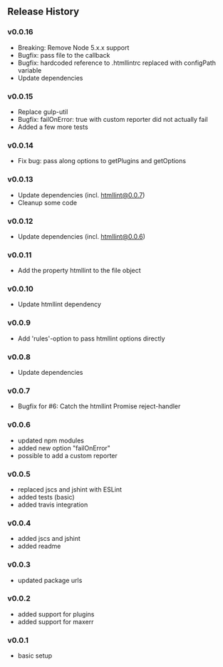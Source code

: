 Release History
---------------
### v0.0.16
* Breaking: Remove Node 5.x.x support
* Bugfix: pass file to the callback
* Bugfix: hardcoded reference to .htmllintrc replaced with configPath variable
* Update dependencies

### v0.0.15
* Replace gulp-util
* Bugfix: failOnError: true with custom reporter did not actually fail
* Added a few more tests

### v0.0.14
* Fix bug: pass along options to getPlugins and getOptions

### v0.0.13
* Update dependencies (incl. htmllint@0.0.7)
* Cleanup some code

### v0.0.12
* Update dependencies (incl. htmllint@0.0.6)

### v0.0.11
* Add the property htmllint to the file object

### v0.0.10
* Update htmllint dependency

### v0.0.9
* Add 'rules'-option to pass htmllint options directly

### v0.0.8
* Update dependencies

### v0.0.7
* Bugfix for #6: Catch the htmllint Promise reject-handler

### v0.0.6
* updated npm modules
* added new option "failOnError"
* possible to add a custom reporter

### v0.0.5
* replaced jscs and jshint with ESLint
* added tests (basic)
* added travis integration

### v0.0.4
* added jscs and jshint
* added readme

### v0.0.3
* updated package urls

### v0.0.2
* added support for plugins
* added support for maxerr

### v0.0.1
* basic setup
